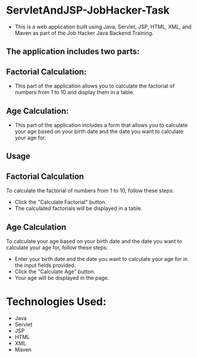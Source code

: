 # ServletAndJSP-JobHacker-Task
- This is a web application built using Java, Servlet, JSP, HTML, XML, and Maven as part of the Job Hacker Java Backend Training.

## The application includes two parts:

## Factorial Calculation:
- This part of the application allows you to calculate the factorial of numbers from 1 to 10 and display them in a table.

## Age Calculation: 
- This part of the application includes a form that allows you to calculate your age based on your birth date and the date you want to calculate your age for.

## Usage

## Factorial Calculation

To calculate the factorial of numbers from 1 to 10, follow these steps:

- Click the "Calculate Factorial" button.
- The calculated factorials will be displayed in a table.

## Age Calculation

To calculate your age based on your birth date and the date you want to calculate your age for, follow these steps:

- Enter your birth date and the date you want to calculate your age for in the input fields provided.
- Click the "Calculate Age" button.
- Your age will be displayed in the page.

# Technologies Used:

- Java
- Servlet
- JSP
- HTML
- XML
- Maven
